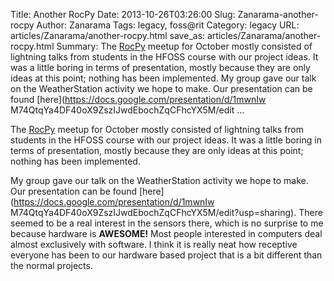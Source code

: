 Title: Another RocPy
Date: 2013-10-26T03:26:00
Slug: Zanarama-another-rocpy
Author: Zanarama
Tags: legacy, foss@rit
Category: legacy
URL: articles/Zanarama/another-rocpy.html
save_as: articles/Zanarama/another-rocpy.html
Summary: The [RocPy](http://www.meetup.com/Rochester-Python-Meetup/) meetup for October mostly consisted of lightning talks from students in the HFOSS course with our project ideas. It was a little boring in terms of presentation, mostly because they are only ideas at this point; nothing has been implemented.  My group gave our talk on the WeatherStation activity we hope to make. Our presentation can be found [here](https://docs.google.com/presentation/d/1mwnIw M74QtqYa4DF40oX9ZszIJwdEbochZqCFhcYX5M/edit ... 

The [RocPy](http://www.meetup.com/Rochester-Python-Meetup/) meetup for October
mostly consisted of lightning talks from students in the HFOSS course with our
project ideas. It was a little boring in terms of presentation, mostly because
they are only ideas at this point; nothing has been implemented.

My group gave our talk on the WeatherStation activity we hope to make. Our
presentation can be found [here](https://docs.google.com/presentation/d/1mwnIw
M74QtqYa4DF40oX9ZszIJwdEbochZqCFhcYX5M/edit?usp=sharing). There seemed to be a
real interest in the sensors there, which is no surprise to me because
hardware is **AWESOME!** Most people interested in computers deal almost
exclusively with software. I think it is really neat how receptive everyone
has been to our hardware based project that is a bit different than the normal
projects.

